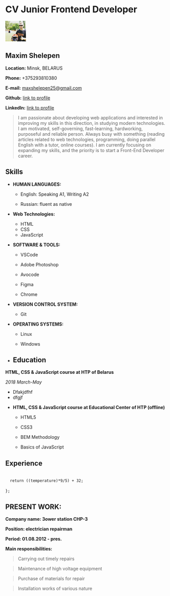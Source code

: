 # CV Junior Frontend Developer
![Photo](cv.png)
## Maxim Shelepen

**Location:** Minsk, BELARUS

**Phone:** +375293810380

**E-mail:** maxshelepen25@gmail.com

**Github:** [link to profile](https://github.com/MaxShelepen)

**LinkedIn:** [link to profile](https://www.linkedin.com/in/max-shelepen-4197b7153/)

> I am passionate about developing web applications and interested in improving my skills in this direction, in studying modern technologies. I am motivated, self-governing, fast-learning, hardworking, purposeful and reliable person. Always busy with something (reading articles related to web technologies, programming, doing parallel English with a tutor, online courses). I am currently focusing on expanding my skills, and the priority is to start a Front-End Developer career.

## Skills

+ **HUMAN LANGUAGES:**


  * English: Speaking A1, Writing A2

   * Russian: fluent as native




+ **Web Technologies:**    
   * HTML
   * CSS
   * JavaScript

+ **SOFTWARE & TOOLS:**
  
  * VSCode

  * Adobe Photoshop

  * Avocode

  * Figma

   * Chrome
  
+ **VERSION CONTROL SYSTEM:**

   * Git

+ **OPERATING SYSTEMS:**

  * Linux

  * Windows

+ ## Education

**HTML, CSS & JavaScript course at HTP of Belarus**

*2018 March-May*

* Dfakjdfhf
* dfgjf

+ **HTML, CSS & JavaScript course at Educational Center of HTP (offline)**
  
   * HTML5

   * CSS3

    * BEM Methodology

    * Basics of JavaScript


## Experience


``` function warmup(temperature) {

  return ((temperature)*9/5) + 32;

};
```


## PRESENT WORK:

 **Company name: Зower station CHP-3**

 **Position: electrician repairman**

 **Period: 01.08.2012 - pres.**

 **Main responsibilities:**


> Carrying out timely repairs

> Maintenance of high voltage equipment

> Purchase of materials for repair

> Installation works of various nature
